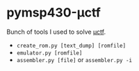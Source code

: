 pymsp430-µctf
=============

Bunch of tools I used to solve [µctf][1].

* `create_rom.py [text_dump] [romfile]`
* `emulator.py [romfile]`
* `assembler.py [file]` or `assembler.py -i`

[1]: http://www.microcorruption.com/
